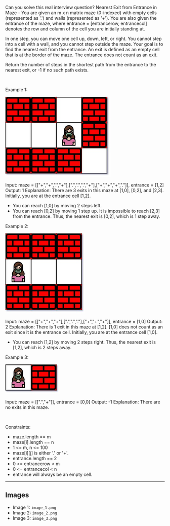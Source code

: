 Can you solve this real interview question? Nearest Exit from Entrance in Maze - You are given an m x n matrix maze (0-indexed) with empty cells (represented as '.') and walls (represented as '+'). You are also given the entrance of the maze, where entrance = [entrancerow, entrancecol] denotes the row and column of the cell you are initially standing at.

In one step, you can move one cell up, down, left, or right. You cannot step into a cell with a wall, and you cannot step outside the maze. Your goal is to find the nearest exit from the entrance. An exit is defined as an empty cell that is at the border of the maze. The entrance does not count as an exit.

Return the number of steps in the shortest path from the entrance to the nearest exit, or -1 if no such path exists.

 

Example 1:

![Example 1](./image_1.png)


Input: maze = [["+","+",".","+"],[".",".",".","+"],["+","+","+","."]], entrance = [1,2]
Output: 1
Explanation: There are 3 exits in this maze at [1,0], [0,2], and [2,3].
Initially, you are at the entrance cell [1,2].
- You can reach [1,0] by moving 2 steps left.
- You can reach [0,2] by moving 1 step up.
It is impossible to reach [2,3] from the entrance.
Thus, the nearest exit is [0,2], which is 1 step away.


Example 2:

![Example 2](./image_2.png)


Input: maze = [["+","+","+"],[".",".","."],["+","+","+"]], entrance = [1,0]
Output: 2
Explanation: There is 1 exit in this maze at [1,2].
[1,0] does not count as an exit since it is the entrance cell.
Initially, you are at the entrance cell [1,0].
- You can reach [1,2] by moving 2 steps right.
Thus, the nearest exit is [1,2], which is 2 steps away.


Example 3:

![Example 3](./image_3.png)


Input: maze = [[".","+"]], entrance = [0,0]
Output: -1
Explanation: There are no exits in this maze.


 

Constraints:

 * maze.length == m
 * maze[i].length == n
 * 1 <= m, n <= 100
 * maze[i][j] is either '.' or '+'.
 * entrance.length == 2
 * 0 <= entrancerow < m
 * 0 <= entrancecol < n
 * entrance will always be an empty cell.

---

## Images

- Image 1: `image_1.png`
- Image 2: `image_2.png`
- Image 3: `image_3.png`
